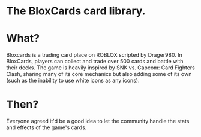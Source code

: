 # The BloxCards card library.

# What?
Bloxcards is a trading card place on ROBLOX scripted by Drager980. In BloxCards,
players can collect and trade over 500 cards and battle with their decks. The game is
heavily inspired by SNK vs. Capcom: Card Fighters Clash, sharing many of its core
mechanics but also adding some of its own (such as the inability to use white icons
as any icons).

# Then?
Everyone agreed it'd be a good idea to let the community handle the stats and effects of
the game's cards.
